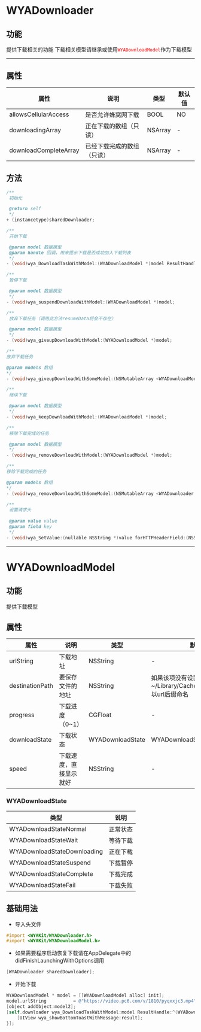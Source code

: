 # WYADownloader
## 功能
提供下载相关的功能
下载相关模型请继承或使用<font color="red">`WYADownloadModel`</font>作为下载模型

---
## 属性

属性 | 说明 | 类型 | 默认值
---|---|---|---
allowsCellularAccess|是否允许蜂窝网下载|BOOL|NO
downloadingArray|正在下载的数组（只读）|NSArray|-
downloadCompleteArray|已经下载完成的数组（只读）|NSArray|-

## 方法

```objective-c
/**
 初始化

 @return self
 */
+ (instancetype)sharedDownloader;

/**
 开始下载

 @param model 数据模型
 @param handle 回调，用来提示下载是否成功加入下载列表
 */
- (void)wya_DownloadTaskWithModel:(WYADownloadModel *)model ResultHandle:(void (^)(WYADownloadModel * resultModel, NSString * result))handle;

/**
 暂停下载

 @param model 数据模型
 */
- (void)wya_suspendDownloadWithModel:(WYADownloadModel *)model;

/**
 放弃下载任务（调用此方法resumeData将会不存在）

 @param model 数据模型
 */
- (void)wya_giveupDownloadWithModel:(WYADownloadModel *)model;

/**
放弃下载任务

@param models 数组
*/
- (void)wya_giveupDownloadWithSomeModel:(NSMutableArray <WYADownloadModel *>*)models;

/**
 继续下载

 @param model 数据模型
 */
- (void)wya_keepDownloadWithModel:(WYADownloadModel *)model;

/**
 移除下载完成的任务

 @param model 数据模型
 */
- (void)wya_removeDownloadWithModel:(WYADownloadModel *)model;

/**
移除下载完成的任务

@param models 数组
*/
- (void)wya_removeDownloadWithSomeModel:(NSMutableArray <WYADownloader *> *)models;

/**
 设置请求头
 
 @param value value
 @param field key
 */
- (void)wya_SetValue:(nullable NSString *)value forHTTPHeaderField:(NSString *)field;
```

---

# WYADownloadModel

## 功能

提供下载模型

## 属性

属性 | 说明 | 类型 | 默认值
---|---|---|---
urlString|下载地址|NSString|-
destinationPath|要保存文件的地址|NSString|如果该项没有设置，默认存在~/Library/Caches/WYADownload/以url后缀命名
progress|下载进度（0~1）|CGFloat|-
downloadState|下载状态|WYADownloadState|WYADownloadStateNormal
speed|下载速度，直接显示就好|NSString|-

### WYADownloadState

类型|说明
---|---
WYADownloadStateNormal|正常状态
WYADownloadStateWait|等待下载
WYADownloadStateDownloading|正在下载
WYADownloadStateSuspend|下载暂停
WYADownloadStateComplete|下载完成
WYADownloadStateFail|下载失败

## 基础用法

* 导入头文件

```objective-c
#import <WYAKit/WYADownloader.h>
#import <WYAKit/WYADownloadModel.h>
```

* 如果需要程序启动恢复下载请在AppDelegate中的didFinishLaunchingWithOptions调用

```objective-c
[WYADownloader sharedDownloader];
```

* 开始下载

```objective-c
WYADownloadModel * model = [[WYADownloadModel alloc] init];
model.urlString          = @"https://video.pc6.com/v/1810/pyqxxjc3.mp4";
[object addObject:model2];
[self.downloader wya_DownloadTaskWithModel:model ResultHandle:^(WYADownloadModel * resultModel, NSString * _Nonnull result) {
    [UIView wya_showBottomToastWithMessage:result];
}];
```

